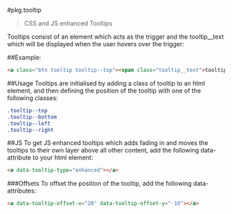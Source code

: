 #pkg.tooltip
>CSS and JS enhanced Tooltips

Tooltips consist of an element which acts as the trigger and the tooltip__text which will be displayed when the user hovers over the trigger:

##Example:
```html
<a class="btn tooltip tooltip--top"><span class="tooltip__text">tooltip text</span>tooltip trigger</a>
```

##Usage
Tooltips are initialised by adding a class of tooltip to an html element, and then defining the position of the tooltip with one of the following classes:

```css
.tooltip--top
.tooltip--bottom
.tooltip--left
.tooltip--right
```

##JS
To get JS enhanced tooltips which adds fading in and moves the tooltips to their own layer above all other content, add the following data-attribute to your html element:

```html
<a data-tooltip-type="enhanced"></a>
```


###Offsets
To offset the position of the tooltip, add the following data-attributes:

```html
<a data-tooltip-offset-x="20" data-tooltip-offset-y="-10"></a>
```



